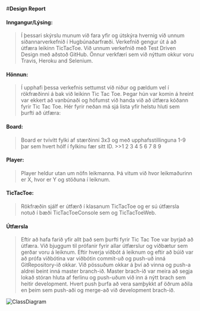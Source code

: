 #**Design Report**

#### **Inngangur/Lýsing:**
>Í þessari skýrslu munum við fara yfir og útskýra hvernig við unnum síðannarverkefnið í Hugbúnaðarfræði. Verkefnið gengur út á að útfæra leikinn TicTacToe. Við unnum verkefnið með Test Driven Design með aðstoð GitHub. Önnur verkfæri sem við nýttum okkur voru Travis, Heroku and Selenium.

#### **Hönnun:**
>Í upphafi þessa verkefnis settumst við niður og pældum vel í rökfræðinni á bak við leikinn Tic Tac Toe. Þegar hún var komin á hreint var ekkert að vanbúnaði og hófumst við handa við að útfæra kóðann fyrir Tic Tac Toe. 
Hér fyrir neðan má sjá lista yfir helstu hluti sem þurfti að útfæra:

#### **Board:**
>Board er tvívítt fylki af stærðinni 3x3 og með upphafsstillinguna 1-9 þar sem hvert hólf í fylkinu fær sitt ID.
	>>1  2  3
	4  5  6
	7  8  9

#### **Player:**
>Player heldur utan um nöfn leikmanna. Þá vitum við hvor leikmaðurinn er X, hvor er Y og stöðuna í leiknum.

#### **TicTacToe:**
>Rökfræðin sjálf er útfærð í klasanum TicTacToe og er sú útfærsla notuð í bæði TicTacToeConsole sem og TicTacToeWeb.

#### **Útfærsla**
>Eftir að hafa farið yfir allt það sem þurfti fyrir Tic Tac Toe var byrjað að útfæra. Við bjuggum til prófanir fyrir allar útfærslur og viðbætur sem gerðar voru á leiknum. Eftir hverja viðbót á leiknum og eftir að búið var að prófa viðbótina var viðbótin commit-uð og push-uð inná GitRepository-ið okkar. Við pössuðum okkar á því að vinna og push-a aldrei beint inná master branch-ið. Master brach-ið var meira að segja lokað stóran hluta af ferlinu og push-uðum við inn á nýtt brach sem heitir development. Hvert push þurfa að vera samþykkt af öðrum aðila en þeim sem push-aði og merge-að við development brach-ið.


![ClassDiagram](https://cdn.rawgit.com/Lestann/TicTacToe/development/documentation/tictactoeclassdiagram.PNG)
